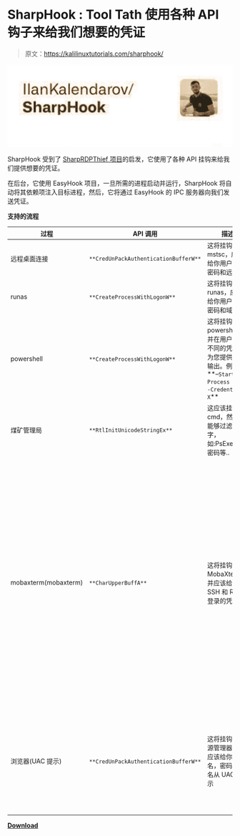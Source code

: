 # SharpHook : Tool Tath 使用各种 API 钩子来给我们想要的凭证

> 原文：<https://kalilinuxtutorials.com/sharphook/>

[![SharpHook : Tool Tath Uses Various API Hooks In Order To Give Us The Desired Credentials](img/06d09775402733bab2d69f47fc9d0696.png "SharpHook : Tool Tath Uses Various API Hooks In Order To Give Us The Desired Credentials")](https://1.bp.blogspot.com/-HdIUCy3HMjQ/YN626NSXadI/AAAAAAAAJxo/3n4UUd6dcrM2ObJtDlxPRmk79qVdYY66gCLcBGAsYHQ/s1033/2.png)

SharpHook 受到了 [SharpRDPThief 项目](https://github.com/passthehashbrowns/SharpRDPThief)的启发，它使用了各种 API 挂钩来给我们提供想要的凭证。

在后台，它使用 EasyHook 项目，一旦所需的进程启动并运行，SharpHook 将自动将其依赖项注入目标进程，然后，它将通过 EasyHook 的 IPC 服务器向我们发送凭证。

**支持的流程**

| 过程 | API 调用 | 描述 | 进步 |
| --- | --- | --- | --- |
| 远程桌面连接 | `**CredUnPackAuthenticationBufferW**` | 这将挂钩到 mstsc，应该给你用户名，密码和远程 ip | 完成的 |
| runas | `**CreateProcessWithLogonW**` | 这将挂钩到 runas，应该给你用户名，密码和域名 | 完成的 |
| powershell | `**CreateProcessWithLogonW**` | 这将挂钩到 powershell，并在用户输入不同的凭据时为您提供命令输出。例如**–`Start-Process cmd -Credential X`** | 完成的 |
| 煤矿管理局 | `**RtlInitUnicodeStringEx**` | 这应该挂钩到 cmd，然后将能够过滤关键字，如:PsExec，密码等.. | 进行中–崩溃 cmd idk 为什么 |
| mobaxterm(mobaxterm) | `**CharUpperBuffA**` | 这将挂钩到 MobaXterm，并应该给你 SSH 和 RDP 登录的凭证 | 进行中——这是一个 32 位进程的问题，并且 [Fody](https://github.com/Fody/Costura) 不工作。**作为一种变通方法，你可以将项目编译为 x86，它会工作得很好** |
| 浏览器(UAC 提示) | `**CredUnPackAuthenticationBufferW**` | 这将挂钩到资源管理器，并应该给你用户名，密码和域名从 UAC 提示 | 进行中——UAC 表示拒绝访问可能是完整性等级问题 |

[**Download**](https://github.com/IlanKalendarov/SharpHook)